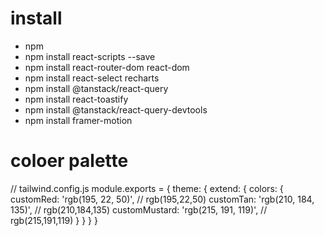 # install
- npm
- npm install react-scripts --save
- npm install react-router-dom react-dom
- npm install react-select recharts
- npm install @tanstack/react-query
- npm install react-toastify
- npm install @tanstack/react-query-devtools
- npm install framer-motion
  

# coloer palette
// tailwind.config.js
module.exports = {
  theme: {
    extend: {
      colors: {
        customRed: 'rgb(195, 22, 50)',       // rgb(195,22,50)
        customTan: 'rgb(210, 184, 135)',     // rgb(210,184,135)
        customMustard: 'rgb(215, 191, 119)', // rgb(215,191,119)
      }
    }
  }
}
